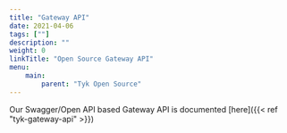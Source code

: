 ```yaml
---
title: "Gateway API"
date: 2021-04-06
tags: [""]
description: ""
weight: 0
linkTitle: "Open Source Gateway API"
menu:
    main:
        parent: "Tyk Open Source"
---
```


Our Swagger/Open API based Gateway API is documented [here]({{< ref "tyk-gateway-api" >}})